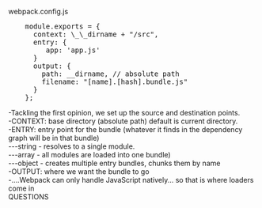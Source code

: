 <section>
    <p>webpack.config.js</p>
<pre class="stretch highlight cpp">
    module.exports = {
      <span class="fragment zoom-in highlight-current-green">context:</span> \_\_dirname + "/src",
      <span class="fragment zoom-in highlight-current-green">entry:</span> {
         app: 'app.js'
      }
      <span class="fragment zoom-in highlight-current-green">output:</span> {
        path: __dirname, // absolute path
        filename: "[name].[hash].bundle.js"
      }
    };
</pre>
    <aside class="notes">
        -Tackling the first opinion, we set up the source and destination points.</br>
        -CONTEXT: base directory (absolute path) default is current directory.</br>
        -ENTRY: entry point for the bundle (whatever it finds in the dependency graph will be in that bundle)</br>
        ---string - resolves to a single module.</br>
        ---array - all modules are loaded into one bundle)</br>
        ---object - creates multiple entry bundles, chunks them by name</br>
        -OUTPUT: where we want the bundle to go</br>
        -....Webpack can only handle JavaScript natively... so that is where loaders come in</br>
        QUESTIONS
    </aside>
</section>
